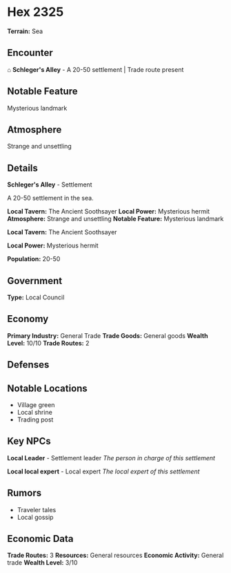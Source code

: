 # Hex 2325

**Terrain:** Sea

## Encounter
⌂ **Schleger's Alley** - A 20-50 settlement | Trade route present

## Notable Feature
Mysterious landmark

## Atmosphere
Strange and unsettling

## Details
**Schleger's Alley** - Settlement

A 20-50 settlement in the sea.

**Local Tavern:** The Ancient Soothsayer
**Local Power:** Mysterious hermit
**Atmosphere:** Strange and unsettling
**Notable Feature:** Mysterious landmark

**Local Tavern:** The Ancient Soothsayer

**Local Power:** Mysterious hermit

**Population:** 20-50

## Government
**Type:** Local Council

## Economy
**Primary Industry:** General Trade
**Trade Goods:** General goods
**Wealth Level:** 10/10
**Trade Routes:** 2

## Defenses

## Notable Locations
- Village green
- Local shrine
- Trading post

## Key NPCs
**Local Leader** - Settlement leader
*The person in charge of this settlement*

**Local local expert** - Local expert
*The local expert of this settlement*

## Rumors
- Traveler tales
- Local gossip

## Economic Data
**Trade Routes:** 3
**Resources:** General resources
**Economic Activity:** General trade
**Wealth Level:** 3/10
